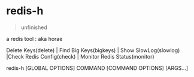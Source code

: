 # redis-h
> unfinished

a redis tool :  aka horae

Delete Keys(delete) | Find Big Keys(bigkeys) | Show SlowLog(slowlog) |Check Redis Config(check) | Monitor Redis Status(monitor)

redis-h [GLOBAL OPTIONS] COMMAND [COMMAND OPTIONS] [ARGS...]
